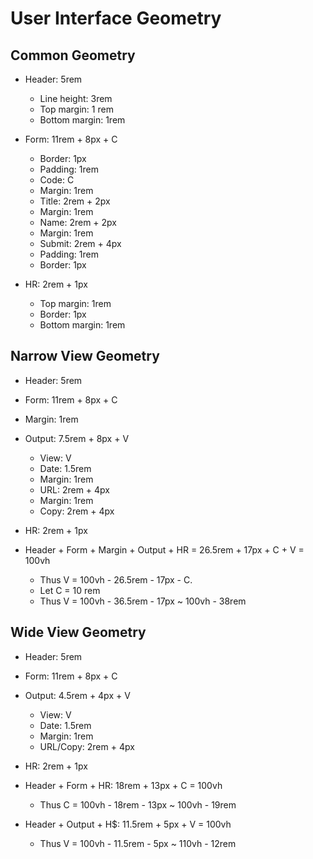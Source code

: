 User Interface Geometry
=======================

Common Geometry
---------------

- Header: 5rem
  - Line height: 3rem
  - Top margin: 1 rem
  - Bottom margin: 1rem

- Form: 11rem + 8px + C
  - Border: 1px
  - Padding: 1rem
  - Code: C
  - Margin: 1rem
  - Title: 2rem + 2px
  - Margin: 1rem
  - Name: 2rem + 2px
  - Margin: 1rem
  - Submit: 2rem + 4px
  - Padding: 1rem
  - Border: 1px

- HR: 2rem + 1px
  - Top margin: 1rem
  - Border: 1px
  - Bottom margin: 1rem


Narrow View Geometry
--------------------

- Header: 5rem

- Form: 11rem + 8px + C

- Margin: 1rem

- Output: 7.5rem + 8px + V
  - View: V
  - Date: 1.5rem
  - Margin: 1rem
  - URL: 2rem + 4px
  - Margin: 1rem
  - Copy: 2rem + 4px

- HR: 2rem + 1px

- Header + Form + Margin + Output + HR = 26.5rem + 17px + C + V = 100vh
  - Thus V = 100vh - 26.5rem - 17px - C.
  - Let C = 10 rem
  - Thus V = 100vh - 36.5rem - 17px ~ 100vh - 38rem



Wide View Geometry
------------------

- Header: 5rem

- Form: 11rem + 8px + C

- Output: 4.5rem + 4px + V
  - View: V
  - Date: 1.5rem
  - Margin: 1rem
  - URL/Copy: 2rem + 4px

- HR: 2rem + 1px

- Header + Form + HR: 18rem + 13px + C = 100vh
  - Thus C = 100vh - 18rem - 13px ~ 100vh - 19rem

- Header + Output + H$: 11.5rem + 5px + V = 100vh
  - Thus V = 100vh - 11.5rem - 5px ~ 110vh - 12rem
